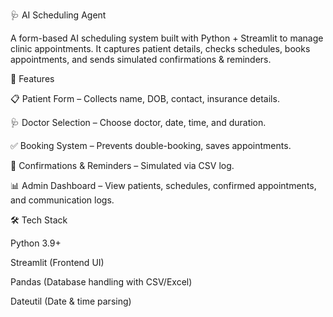 🩺 AI Scheduling Agent

A form-based AI scheduling system built with Python + Streamlit to manage clinic appointments.
It captures patient details, checks schedules, books appointments, and sends simulated confirmations & reminders.

🚀 Features

📋 Patient Form – Collects name, DOB, contact, insurance details.

🩺 Doctor Selection – Choose doctor, date, time, and duration.

✅ Booking System – Prevents double-booking, saves appointments.

📧 Confirmations & Reminders – Simulated via CSV log.

📊 Admin Dashboard – View patients, schedules, confirmed appointments, and communication logs.

🛠️ Tech Stack

Python 3.9+

Streamlit (Frontend UI)

Pandas (Database handling with CSV/Excel)

Dateutil (Date & time parsing)

